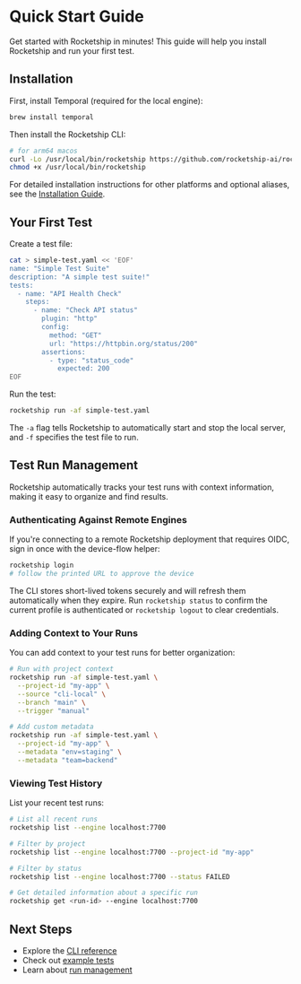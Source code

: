 # Quick Start Guide

Get started with Rocketship in minutes! This guide will help you install Rocketship and run your first test.

## Installation

First, install Temporal (required for the local engine):

```bash
brew install temporal
```

Then install the Rocketship CLI:

```bash
# for arm64 macos
curl -Lo /usr/local/bin/rocketship https://github.com/rocketship-ai/rocketship/releases/latest/download/rocketship-darwin-arm64
chmod +x /usr/local/bin/rocketship
```

For detailed installation instructions for other platforms and optional aliases, see the [Installation Guide](installation.md).

## Your First Test

Create a test file:

```bash
cat > simple-test.yaml << 'EOF'
name: "Simple Test Suite"
description: "A simple test suite!"
tests:
  - name: "API Health Check"
    steps:
      - name: "Check API status"
        plugin: "http"
        config:
          method: "GET"
          url: "https://httpbin.org/status/200"
        assertions:
          - type: "status_code"
            expected: 200
EOF
```

Run the test:

```bash
rocketship run -af simple-test.yaml
```

The `-a` flag tells Rocketship to automatically start and stop the local server, and `-f` specifies the test file to run.

## Test Run Management

Rocketship automatically tracks your test runs with context information, making it easy to organize and find results.

### Authenticating Against Remote Engines

If you're connecting to a remote Rocketship deployment that requires OIDC, sign in once with the device-flow helper:

```bash
rocketship login
# follow the printed URL to approve the device
```

The CLI stores short-lived tokens securely and will refresh them automatically when they expire. Run `rocketship status` to confirm the current profile is authenticated or `rocketship logout` to clear credentials.

### Adding Context to Your Runs

You can add context to your test runs for better organization:

```bash
# Run with project context
rocketship run -af simple-test.yaml \
  --project-id "my-app" \
  --source "cli-local" \
  --branch "main" \
  --trigger "manual"

# Add custom metadata
rocketship run -af simple-test.yaml \
  --project-id "my-app" \
  --metadata "env=staging" \
  --metadata "team=backend"
```

### Viewing Test History

List your recent test runs:

```bash
# List all recent runs
rocketship list --engine localhost:7700

# Filter by project
rocketship list --engine localhost:7700 --project-id "my-app"

# Filter by status
rocketship list --engine localhost:7700 --status FAILED

# Get detailed information about a specific run
rocketship get <run-id> --engine localhost:7700
```

## Next Steps

- Explore the [CLI reference](reference/rocketship.md)
- Check out [example tests](examples.md)
- Learn about [run management](reference/rocketship_list.md)
